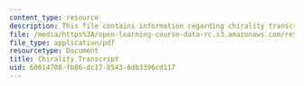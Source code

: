 ```yaml
---
content_type: resource
description: This file contains information regarding chirality transcript.
file: /media/https%3A/open-learning-course-data-rc.s3.amazonaws.com/res-tll-004-stem-concept-videos-fall-2013/60614708fb86dc1785436db3396cd117_MITRES_TLL-004F13_Chirali.pdf
file_type: application/pdf
resourcetype: Document
title: Chirality Transcript
uid: 60614708-fb86-dc17-8543-6db3396cd117
---
```

